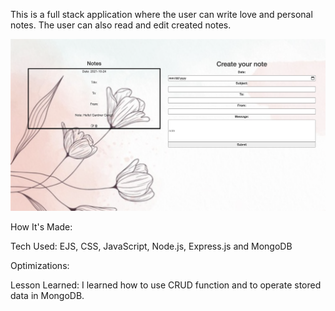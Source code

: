 This is a full stack application where the user can write love and personal notes. The user can also read and edit created notes.

<img src="lovenotes.png">

How It's Made:

Tech Used: EJS, CSS, JavaScript, Node.js, Express.js and MongoDB

Optimizations: 

Lesson Learned: I learned how to use CRUD function and to operate stored data in MongoDB. 





